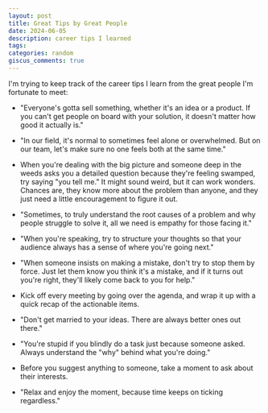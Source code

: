 ```yaml
---
layout: post
title: Great Tips by Great People
date: 2024-06-05
description: career tips I learned
tags:
categories: random
giscus_comments: true
---
```


I'm trying to keep track of the career tips I learn from the great people I'm fortunate to meet:

- "Everyone's gotta sell something, whether it's an idea or a product. If you can't get people on board with your solution, it doesn't matter how good it actually is."

- "In our field, it's normal to sometimes feel alone or overwhelmed. But on our team, let's make sure no one feels both at the same time."

- When you're dealing with the big picture and someone deep in the weeds asks you a detailed question because they're feeling swamped, try saying "you tell me." It might sound weird, but it can work wonders. Chances are, they know more about the problem than anyone, and they just need a little encouragement to figure it out.

- "Sometimes, to truly understand the root causes of a problem and why people struggle to solve it, all we need is empathy for those facing it."

- "When you're speaking, try to structure your thoughts so that your audience always has a sense of where you're going next."

- "When someone insists on making a mistake, don't try to stop them by force. Just let them know you think it's a mistake, and if it turns out you're right, they'll likely come back to you for help."

- Kick off every meeting by going over the agenda, and wrap it up with a quick recap of the actionable items.

- "Don't get married to your ideas. There are always better ones out there."

- "You're stupid if you blindly do a task just because someone asked. Always understand the "why" behind what you're doing."

- Before you suggest anything to someone, take a moment to ask about their interests.

- "Relax and enjoy the moment, because time keeps on ticking regardless."
